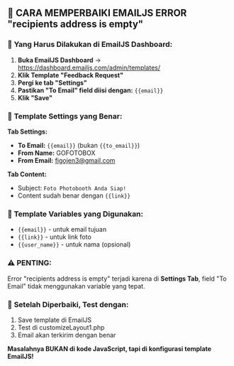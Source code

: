 ## 🚨 CARA MEMPERBAIKI EMAILJS ERROR "recipients address is empty"

### 📧 **Yang Harus Dilakukan di EmailJS Dashboard:**

1. **Buka EmailJS Dashboard** → https://dashboard.emailjs.com/admin/templates/
2. **Klik Template "Feedback Request"**
3. **Pergi ke tab "Settings"**
4. **Pastikan "To Email" field diisi dengan:** `{{email}}`
5. **Klik "Save"**

### 🔧 **Template Settings yang Benar:**

**Tab Settings:**

- **To Email:** `{{email}}` (bukan `{{to_email}}`)
- **From Name:** GOFOTOBOX
- **From Email:** figojen3@gmail.com

**Tab Content:**

- Subject: `Foto Photobooth Anda Siap!`
- Content sudah benar dengan `{{link}}`

### 📝 **Template Variables yang Digunakan:**

- `{{email}}` - untuk email tujuan
- `{{link}}` - untuk link foto
- `{{user_name}}` - untuk nama (opsional)

### ⚠️ **PENTING:**

Error "recipients address is empty" terjadi karena di **Settings Tab**, field "To Email" tidak menggunakan variable yang tepat.

### 🧪 **Setelah Diperbaiki, Test dengan:**

1. Save template di EmailJS
2. Test di customizeLayout1.php
3. Email akan terkirim dengan benar

**Masalahnya BUKAN di kode JavaScript, tapi di konfigurasi template EmailJS!**
